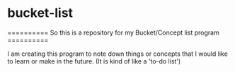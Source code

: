 # bucket-list

========== So this is a repository for my Bucket/Concept list program ==========

I am creating this program to note down things or concepts that I would like to learn or make in the future.
(It is kind of like a 'to-do list')
